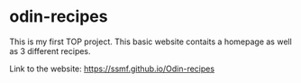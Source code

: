 # odin-recipes
This is my first TOP project. This basic website contaits a homepage
as well as 3 different recipes.

Link to the website: https://ssmf.github.io/Odin-recipes